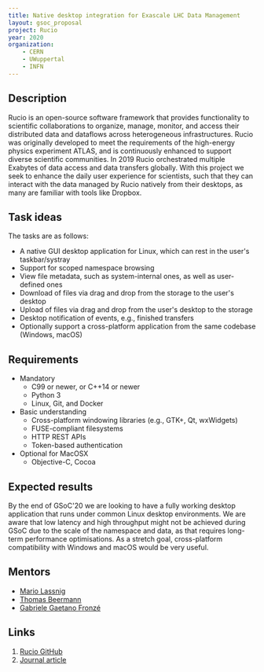 ```yaml
---
title: Native desktop integration for Exascale LHC Data Management
layout: gsoc_proposal
project: Rucio
year: 2020
organization:
    - CERN
    - UWuppertal
    - INFN
---
```


## Description

Rucio is an open-source software framework that provides functionality to scientific collaborations to organize, manage, monitor, and access their distributed data and dataflows across heterogeneous infrastructures. Rucio was originally developed to meet the requirements of the high-energy physics experiment ATLAS, and is continuously enhanced to support diverse scientific communities. In 2019 Rucio orchestrated multiple Exabytes of data access and data transfers globally. With this project we seek to enhance the daily user experience for scientists, such that they can interact with the data managed by Rucio natively from their desktops, as many are familiar with tools like Dropbox.

## Task ideas

The tasks are as follows:
 * A native GUI desktop application for Linux, which can rest in the user's taskbar/systray
 * Support for scoped namespace browsing
 * View file metadata, such as system-internal ones, as well as user-defined ones
 * Download of files via drag and drop from the storage to the user's desktop
 * Upload of files via drag and drop from the user's desktop to the storage
 * Desktop notification of events, e.g., finished transfers
 * Optionally support a cross-platform application from the same codebase (Windows, macOS)

## Requirements

 * Mandatory
   * C99 or newer, or C++14 or newer
   * Python 3
   * Linux, Git, and Docker
 * Basic understanding
   * Cross-platform windowing libraries (e.g., GTK+, Qt, wxWidgets)
   * FUSE-compliant filesystems
   * HTTP REST APIs
   * Token-based authentication
 * Optional for MacOSX
   * Objective-C, Cocoa

## Expected results

By the end of GSoC'20 we are looking to have a fully working desktop application that runs under common Linux desktop environments. We are aware that low latency and high throughput might not be achieved during GSoC due to the scale of the namespace and data, as that requires long-term performance optimisations. As a stretch goal, cross-platform compatibility with Windows and macOS would be very useful.

## Mentors
 * [Mario Lassnig](mailto:mario.lassnig@cern.ch)
 * [Thomas Beermann](mailto:thomas.beermann@cern.ch)
 * [Gabriele Gaetano Fronzé](mailto:gabriele.gaetano.fronze@cern.ch)

## Links
 1. [Rucio GitHub](https://github.com/rucio/rucio)
 2. [Journal article](https://doi.org/10.1007/s41781-019-0026-3)
